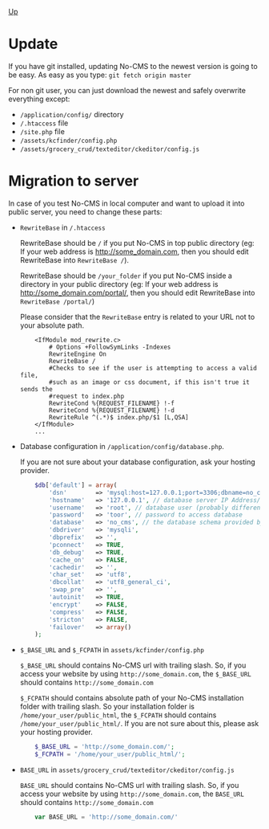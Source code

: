 [Up](../tutorial.md)

Update 
======
If you have git installed, updating No-CMS to the newest version is going to be easy. As easy as you type:
```git fetch origin master```

For non git user, you can just download the newest and safely overwrite everything except:

* `/application/config/` directory
* `/.htaccess` file
* `/site.php` file
* `/assets/kcfinder/config.php`
* `/assets/grocery_crud/texteditor/ckeditor/config.js`

Migration to server
===================

In case of you test No-CMS in local computer and want to upload it into public server, you need to change these parts:

* `RewriteBase` in `/.htaccess`

    RewriteBase should be `/` if you put No-CMS in top public directory (eg: If your web address is http://some_domain.com, then you should edit RewriteBase into `RewriteBase /`).

    RewriteBase should be `/your_folder` if you put No-CMS inside a directory in your public directory (eg: If your web address is http://some_domain.com/portal/, then you should edit RewriteBase into `RewriteBase /portal/`)

    Please consider that the `RewriteBase` entry is related to your URL not to your absolute path.

    ```
        <IfModule mod_rewrite.c>
            # Options +FollowSymLinks -Indexes
            RewriteEngine On
            RewriteBase /
            #Checks to see if the user is attempting to access a valid file,
            #such as an image or css document, if this isn't true it sends the
            #request to index.php
            RewriteCond %{REQUEST_FILENAME} !-f
            RewriteCond %{REQUEST_FILENAME} !-d
            RewriteRule ^(.*)$ index.php/$1 [L,QSA]
        </IfModule>
        ...
    ```


* Database configuration in `/application/config/database.php`.

    If you are not sure about your database configuration, ask your hosting provider.

    ```php
        $db['default'] = array(
            'dsn'        => 'mysql:host=127.0.0.1;port=3306;dbname=no_cms', // This will be used if you chose 'pdo' as your 'dbdriver'
            'hostname'   => '127.0.0.1', // database server IP Address/domain. Using IP Address usually improve performance
            'username'   => 'root', // database user (probably different from your CPanel login)
            'password'   => 'toor', // password to access database
            'database'   => 'no_cms', // the database schema provided by server
            'dbdriver'   => 'mysqli',
            'dbprefix'   => '',
            'pconnect'   => TRUE,
            'db_debug'   => TRUE,
            'cache_on'   => FALSE,
            'cachedir'   => '',
            'char_set'   => 'utf8',
            'dbcollat'   => 'utf8_general_ci',
            'swap_pre'   => '',
            'autoinit'   => TRUE,
            'encrypt'    => FALSE,
            'compress'   => FALSE,
            'stricton'   => FALSE,
            'failover'   => array()
        );
    ```

* `$_BASE_URL` and `$_FCPATH` in `assets/kcfinder/config.php`
    
    `$_BASE_URL` should contains No-CMS url with trailing slash. So, if you access your website by using `http://some_domain.com`, the `$_BASE_URL` should contains `http://some_domain.com`

    `$_FCPATH` should contains absolute path of your No-CMS installation folder with trailing slash. So your installation folder is `/home/your_user/public_html`, the `$_FCPATH` should contains `/home/your_user/public_html/`. If you are not sure about this, please ask your hosting provider.

    ```php
        $_BASE_URL = 'http://some_domain.com/';
        $_FCPATH = '/home/your_user/public_html/';
    ```

* `BASE_URL` in `assets/grocery_crud/texteditor/ckeditor/config.js`

    `BASE_URL` should contains No-CMS url with trailing slash. So, if you access your website by using `http://some_domain.com`, the `BASE_URL` should contains `http://some_domain.com`

    ```js
        var BASE_URL = 'http://some_domain.com/'
    ```